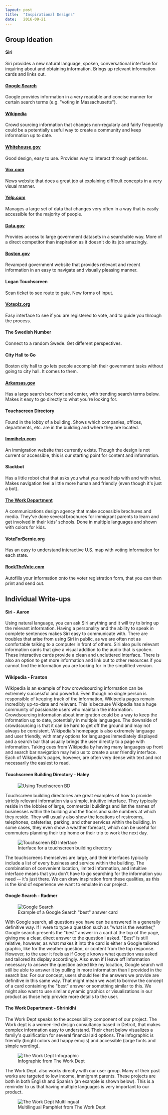 ```yaml
---
layout: post
title:  "Inspirational Designs"
date:   2016-09-21
---
```


## Group Ideation

#### Siri
Siri provides a new natural language, spoken, conversational interface for inquiring about and obtaining information. Brings up relevant information cards and links out. 

#### [Google Search](https://www.google.com/) 
Google provides information in a very readable and concise manner for certain search terms (e.g. "voting in Massachusetts").

#### [Wikipedia](https://www.wikipedia.org/)
Crowd sourcing information that changes non-regularly and fairly frequently could be a potentially useful way to create a community and keep information up to date.

#### [Whitehouse.gov](https://www.whitehouse.gov/)
Good design, easy to use. Provides way to interact through petitions.

#### [Vox.com](http://www.vox.com/)
News website that does a great job at explaining difficult concepts in a very visual manner.

#### [Yelp.com](https://www.yelp.com/)
Manages a large set of data that changes very often in a way that is easily accessible for the majority of people.

#### [Data.gov](https://www.data.gov/)
Provides access to large government datasets in a searchable way. More of a direct competitor than inspiration as it doesn't do its job amazingly.

#### [Boston.gov](https://www.boston.gov/)
Revamped government website that provides relevant and recent information in an easy to navigate and visually pleasing manner.

#### Logan Touchscreen
Scan ticket to see route to gate. New forms of input.

#### [Voteplz.org](https://www.voteplz.org/)
Easy interface to see if you are registered to vote, and to guide you through the process.

#### The Swedish Number
Connect to a random Swede. Get different perspectives.

#### City Hall to Go
Boston city hall to go lets people accomplish their government tasks without going to city hall. It comes to them.

#### [Arkansas.gov](http://www.arkansas.gov/)
Has a large search box front and center, with trending search terms below. Makes it easy to go directly to what you're looking for.

#### Touchscreen Directory
Found in the lobby of a building.  Shows which companies, offices, departments, etc. are in the building and where they are located.

#### [Immihelp.com](http://www.immihelp.com/)
An immigration website that currently exists. Though the design is not current or accessible, this is our starting point for content and information.

#### Slackbot
Has a little robot chat that asks you what you need help with and with what. Makes navigation feel a little more human and friendly (even though it's just a bot).

#### [The Work Department](http://www.theworkdept.com/)
A communications design agency that make accessible brochures and media. They've done several brochures for immigrant parents to learn and get involved in their kids' schools. Done in multiple languages and shown with colors for kids.

#### [VoteForBernie.org](http://voteforbernie.org/)
Has an easy to understand interactive U.S. map with voting information for each state.

#### [RockTheVote.com](http://www.rockthevote.com/)
Autofills your information onto the voter registration form, that you can then print and send out.


## Individual Write-ups

#### Siri - Aaron
Using natural language, you can ask Siri anything and it will try to bring up the relevant information. Having a personality and the ability to speak in complete sentences makes Siri easy to communicate with. There are troubles that arise from using Siri in public, as we are often not as comfortable talking to a computer in front of others. Siri also pulls relevant information cards that give a visual addition to the audio that is spoken. These interactive cards provide a clean and uncluttered interface. There is also an option to get more information and link out to other resources if you cannot find the information you are looking for in the simplified version.

#### Wikipedia - Franton
Wikipedia is an example of how crowdsourcing information can be extremely successful and powerful. Even though no single person is responsible of keeping track of the information, Wikipedia pages remain incredibly up-to-date and relevant. This is because Wikipedia has a huge community of passionate users who maintain the information. Crowdsourcing information about immigration could be a way to keep the information up to date, potentially in multiple languages. The downside of crowdsourcing is that it can be hard to get off the ground and may not always be consistent. Wikipedia's homepage is also extremely language and user friendly, with many options for languages immediately displayed and a search bar that usually brings the user directly to a page with information. Taking cues from Wikipedia by having many languages up front and search bar navigation may help us to create a user friendly interface. Each of Wikipedia's pages, however, are often very dense with text and not necessarily the easiest to read.

#### Touchscreen Building Directory - Haley
<figure>
	<img src="{{ '/images/touchscreen_bd_1.png' | prepend: site.baseurl }}" alt="Using Touchscreen BD"> 
</figure>
Touchscreen building directories are great examples of how to provide strictly relevant information via a simple, intuitive interface. They typically reside in the lobbies of large, commercial buildings and list the names of businesses within the building and the floors and suite numbers at which they reside. They will usually also show the locations of restrooms, telephones, cafeterias, parking, and other services within the building. In some cases, they even show a weather forecast, which can be useful for commuters planning their trip home or their trip to work the next day. 
<figure>
	<img src="{{ '/images/touchscreen_bd_2.png' | prepend: site.baseurl }}" alt="Touchscreen BD Interface"> 
	<figcaption>Interface for a touchscreen building directory</figcaption>
</figure>
The touchscreens themselves are large, and their interfaces typically include a list of every business and service within the building. The combination of convenient location, limited information, and intuitive interface means that you don't have to go searching for the information you need -- it's just there. We can draw inspiration from these qualities, as this is the kind of experience we want to emulate in our project.

#### Google Search - Radmer
<figure>
	<img src="{{ '/images/google_search.png' | prepend: site.baseurl }}" alt="Google Search"> 
	<figcaption>Example of a Google Search "best" answer card</figcaption>
</figure>
With Google search, all questions you have can be answered in a generally definitive way. If I were to type a question such as "what is the weather," Google search presents the "best" answer in a card at the top of the page, giving me a clear, direct answer to the question I asked. "Best" is still relative, however, as what makes it into the card is either a Google tailored graphic, like for the weather question, or content from the top response. However, to the user it feels as if Google knows what question was asked and tailored its display accordingly. Also even if I leave off information necessary to answer the question asked like my location, Google search will still be able to answer it by pulling in more information than I provided in the search bar. For our concept, users should feel the answers we provide are definitive in this same way. That might mean we want to borrow the concept of a card containing the "best" answer or something similar to this. We might also want to use similar dynamic graphics or visualizations in our product as those help provide more details to the user.

#### The Work Department - Shrinidhi
The Work Dept speaks to the accessibility component of our project. The Work dept is a women-led design consultancy based in Detroit, that makes complex information easy to understand. Their chart below visualizes a family's qualification for several financial aid options. The infographic is friendly (bright colors and happy emojis) and accessible (large fonts and simple wording).
<figure>
	<img src="{{ '/images/work_dept_1.png' | prepend: site.baseurl }}" alt="The Work Dept Infographic"> 
	<figcaption>Infographic from The Work Dept</figcaption>
</figure>
The Work Dept. also works directly with our user group. Many of their past works are targeted to low income, immigrant parents. These projects are both in both English and Spanish (an example is shown below). This is a reminder to us that having multiple languages is very important to our product.
<figure>
	<img src="{{ '/images/work_dept_2.png' | prepend: site.baseurl }}" alt="The Work Dept Multilingual"> 
	<figcaption>Multilingual Pamphlet from The Work Dept</figcaption>
</figure>
